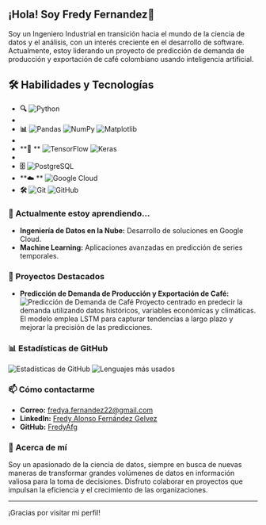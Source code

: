 ## ¡Hola! Soy Fredy Fernandez👋

Soy un Ingeniero Industrial en transición hacia el mundo de la ciencia de datos y el análisis, con un interés creciente en el desarrollo de software. Actualmente, estoy liderando un proyecto de predicción de demanda de producción y exportación de café colombiano usando inteligencia artificial.

## 🛠️ Habilidades y Tecnologías

- **🔍** ![Python](https://img.shields.io/badge/-Python-blue?style=for-the-badge&logo=python&logoColor=white)
- 
- **📊** ![Pandas](https://img.shields.io/badge/-Pandas-%23150458.svg?style=for-the-badge&logo=pandas&logoColor=white) ![NumPy](https://img.shields.io/badge/-NumPy-%23013243.svg?style=for-the-badge&logo=numpy&logoColor=white) ![Matplotlib](https://img.shields.io/badge/-Matplotlib-%230C55A5.svg?style=for-the-badge&logo=matplotlib&logoColor=white)
- 
- **🔬 ** ![TensorFlow](https://img.shields.io/badge/-TensorFlow-%23FF6F00.svg?style=for-the-badge&logo=tensorflow&logoColor=white) ![Keras](https://img.shields.io/badge/-Keras-%23D00000.svg?style=for-the-badge&logo=keras&logoColor=white)
- 
- **🗄️** ![PostgreSQL](https://img.shields.io/badge/-PostgreSQL-%23336791.svg?style=for-the-badge&logo=postgresql&logoColor=white)
- **☁️ ** ![Google Cloud](https://img.shields.io/badge/-Google%20Cloud-%234285F4.svg?style=for-the-badge&logo=google-cloud&logoColor=white)
- **🛠️** ![Git](https://img.shields.io/badge/-Git-%23F05032.svg?style=for-the-badge&logo=git&logoColor=white) ![GitHub](https://img.shields.io/badge/-GitHub-%23181717.svg?style=for-the-badge&logo=github&logoColor=white)


### 🌱 Actualmente estoy aprendiendo...
- **Ingeniería de Datos en la Nube:** Desarrollo de soluciones en Google Cloud.
- **Machine Learning:** Aplicaciones avanzadas en predicción de series temporales.

### 🚀 Proyectos Destacados
- **Predicción de Demanda de Producción y Exportación de Café:** 
  ![Predicción de Demanda de Café](https://your-image-url-here.com)
  Proyecto centrado en predecir la demanda utilizando datos históricos, variables económicas y climáticas. El modelo emplea LSTM para capturar tendencias a largo plazo y mejorar la precisión de las predicciones.

### 📊 Estadísticas de GitHub

![Estadísticas de GitHub](https://github-readme-stats.vercel.app/api?username=FredyAfg&show_icons=true&theme=radical)
![Lenguajes más usados](https://github-readme-stats.vercel.app/api/top-langs/?username=FredyAfg&layout=compact&theme=radical)

### 📫 Cómo contactarme
- **Correo:** [fredya.fernandez22@gmail.com](mailto:fredya.fernandez22@gmail.com)
- **LinkedIn:** [Fredy Alonso Fernández Gelvez](https://www.linkedin.com/in/fredy-alonso-fernandez-gelvez-b84b28b7/)
- **GitHub:** [FredyAfg](https://github.com/FredyAfg)

### 🌟 Acerca de mí
Soy un apasionado de la ciencia de datos, siempre en busca de nuevas maneras de transformar grandes volúmenes de datos en información valiosa para la toma de decisiones. Disfruto colaborar en proyectos que impulsan la eficiencia y el crecimiento de las organizaciones.

---

¡Gracias por visitar mi perfil!




